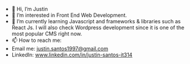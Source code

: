 - 👋 Hi, I’m Justin
- 👀 I’m interested in Front End Web Development.
- 🌱 I’m currently learning Javascript and frameworks & libraries such as React Js. I will also check Wordpress development since it is one of the most popular CMS right now.
- 📫 How to reach me:
- Email me: justin.santos1997@gmail.com
- LinkedIn: www.linkedin.com/in/justin-santos-it314
